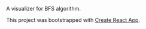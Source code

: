 A visualizer for BFS algorithm.

This project was bootstrapped with [Create React App](https://github.com/facebook/create-react-app).
